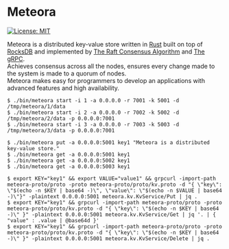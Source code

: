 # Meteora

[![License: MIT](https://img.shields.io/badge/License-MIT-yellow.svg)](https://opensource.org/licenses/MIT)

Meteora is a distributed key-value store written in [Rust](https://www.rust-lang.org/) built on top of [RocksDB](https://rocksdb.org/) and implemented by [The Raft Consensus Algorithm](https://raft.github.io/) and [The gRPC](https://grpc.io/).  
Achieves consensus across all the nodes, ensures every change made to the system is made to a quorum of nodes.  
Meteora makes easy for programmers to develop an applications with advanced features and high availability.


```shell
$ ./bin/meteora start -i 1 -a 0.0.0.0 -r 7001 -k 5001 -d /tmp/meteora/1/data
$ ./bin/meteora start -i 2 -a 0.0.0.0 -r 7002 -k 5002 -d /tmp/meteora/2/data -p 0.0.0.0:7001
$ ./bin/meteora start -i 3 -a 0.0.0.0 -r 7003 -k 5003 -d /tmp/meteora/3/data -p 0.0.0.0:7001
```

```shell
$ ./bin/meteora put -a 0.0.0.0:5001 key1 "Meteora is a distributed key-value store."
$ ./bin/meteora get -a 0.0.0.0:5001 key1
$ ./bin/meteora get -a 0.0.0.0:5002 key1
$ ./bin/meteora get -a 0.0.0.0:5003 key1
```

```shell
$ export KEY="key1" && export VALUE="value1" && grpcurl -import-path meteora-proto/proto -proto meteora-proto/proto/kv.proto -d "{ \"key\": \"$(echo -n $KEY | base64 -)\", \"value\": \"$(echo -n $VALUE | base64 -)\"}" -plaintext 0.0.0.0:5001 meteora.kv.KvService/Put | jq .
$ export KEY="key1" && grpcurl -import-path meteora-proto/proto -proto meteora-proto/proto/kv.proto -d "{ \"key\": \"$(echo -n $KEY | base64 -)\" }" -plaintext 0.0.0.0:5001 meteora.kv.KvService/Get | jq '. | { "value" : .value | @base64d }'
$ export KEY="key1" && grpcurl -import-path meteora-proto/proto -proto meteora-proto/proto/kv.proto -d "{ \"key\": \"$(echo -n $KEY | base64 -)\" }" -plaintext 0.0.0.0:5001 meteora.kv.KvService/Delete | jq .
```
